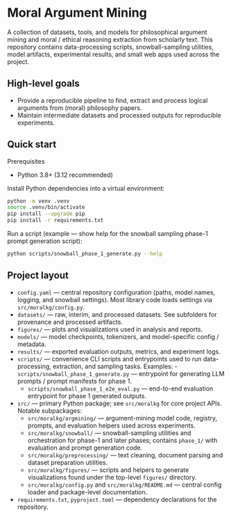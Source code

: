 # Moral Argument Mining

A collection of datasets, tools, and models for philosophical argument mining and moral / ethical reasoning extraction from scholarly text. This repository contains data-processing scripts, snowball-sampling utilities, model artifacts, experimental results, and small web apps used across the project.

High-level goals
----------------
- Provide a reproducible pipeline to find, extract and process logical arguments from (moral) philosophy papers.
- Maintain intermediate datasets and processed outputs for reproducible experiments.

Quick start
-----------
Prerequisites

- Python 3.8+ (3.12 recommended)

Install Python dependencies into a virtual environment:

```bash
python -m venv .venv
source .venv/bin/activate
pip install --upgrade pip
pip install -r requirements.txt
```

Run a script (example — show help for the snowball sampling phase-1 prompt generation script):

```bash
python scripts/snowball_phase_1_generate.py --help
```

Project layout
--------------

- `config.yaml` — central repository configuration (paths, model names, logging, and snowball settings). Most library code loads settings via `src/moralkg/config.py`.
- `datasets/` — raw, interim, and processed datasets. See subfolders for provenance and processed artifacts.
- `figures/` — plots and visualizations used in analysis and reports.
- `models/` — model checkpoints, tokenizers, and model-specific config / metadata.
- `results/` — exported evaluation outputs, metrics, and experiment logs.
- `scripts/` — convenience CLI scripts and entrypoints used to run data-processing, extraction, and sampling tasks. Examples:
		- `scripts/snowball_phase_1_generate.py` — entrypoint for generating LLM prompts / prompt manifests for phase 1.
	- `scripts/snowball_phase_1_e2e_eval.py` — end-to-end evaluation entrypoint for phase 1 generated outputs.
- `src/` — primary Python package; see `src/moralkg` for core project APIs. Notable subpackages:
	- `src/moralkg/argmining/` — argument-mining model code, registry, prompts, and evaluation helpers used across experiments.
	- `src/moralkg/snowball/` — snowball-sampling utilities and orchestration for phase-1 and later phases; contains `phase_1/` with evaluation and prompt generation code.
	- `src/moralkg/preprocessing/` — text cleaning, document parsing and dataset preparation utilities.
	- `src/moralkg/figures/` — scripts and helpers to generate visualizations found under the top-level `figures/` directory.
	- `src/moralkg/config.py` and `src/moralkg/README.md` — central config loader and package-level documentation.
- `requirements.txt`, `pyproject.toml` — dependency declarations for the repository.